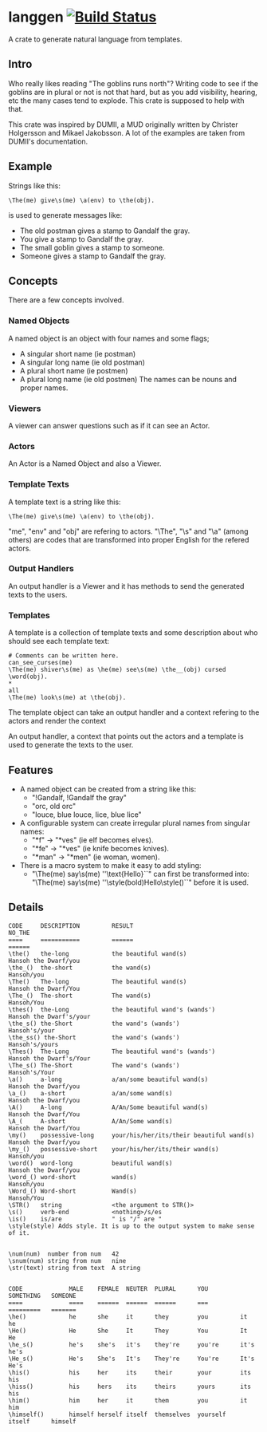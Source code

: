 # langgen [![Build Status](https://travis-ci.org/bofh69/langgen.svg?branch=master)](https://travis-ci.org/bofh69/langgen)
A crate to generate natural language from templates.

## Intro
Who really likes reading "The goblins runs north"?
Writing code to see if the goblins are in plural or not is not that hard,
but as you add visibility, hearing, etc the many cases tend to explode.
This crate is supposed to help with that.

This crate was inspired by DUMII, a MUD originally written by Christer Holgersson and Mikael Jakobsson. A lot of the examples are taken from DUMII's documentation.


## Example
Strings like this:
```
\The(me) give\s(me) \a(env) to \the(obj).
```
is used to generate messages like:
* The old postman gives a stamp to Gandalf the gray.
* You give a stamp to Gandalf the gray.
* The small goblin gives a stamp to someone.
* Someone gives a stamp to Gandalf the gray.

## Concepts
There are a few concepts involved.

### Named Objects
A named object is an object with four names and some flags;
* A singular short name (ie postman)
* A singular long name (ie old postman)
* A plural short name  (ie postmen)
* A plural long name (ie old postmen)
The names can be nouns and proper names.

### Viewers
A viewer can answer questions such as if it can see an Actor.

### Actors
An Actor is a Named Object and also a Viewer.

### Template Texts
A template text is a string like this:
```
\The(me) give\s(me) \a(env) to \the(obj).
```
"me", "env" and "obj" are refering to actors.
"\The", "\s" and "\a" (among others) are codes that are transformed into
proper English for the refered actors.

### Output Handlers
An output handler is a Viewer and it has methods to send
the generated texts to the users.

### Templates
A template is a collection of template texts and some description about
who should see each template text:
```
# Comments can be written here.
can_see_curses(me)
\The(me) shiver\s(me) as \he(me) see\s(me) \the__(obj) cursed \word(obj).
*
all
\The(me) look\s(me) at \the(obj).
```
The template object can take an output handler and a context refering to
the actors and render the context

An output handler, a context that points out the actors and a template
is used to generate the texts to the user.

## Features
* A named object can be created from a string like this:
  * "!Gandalf, !Gandalf the gray"
  * "orc, old orc"  
  * "louce, blue louce, lice, blue lice"
* A configurable system can create irregular plural names from singular names:
  * "\*f" -> "\*ves" (ie elf becomes elves).
  * "\*fe" -> "\*ves" (ie knife becomes knives).
  * "\*man" -> "\*men" (ie woman, women).
* There is a macro system to make it easy to add styling:
  * "\The(me) say\s(me) ''\text{Hello}\``" can first be transformed into:
    "\The(me) say\s(me) ''\style(bold)Hello\style()\``" before it is used.

## Details

```
CODE     DESCRIPTION         RESULT                                      NO_THE
====     ===========         ======                                      ======
\the()   the-long            the beautiful wand(s)                       Hansoh the Dwarf/you
\the_()  the-short           the wand(s)                                 Hansoh/you
\The()   The-long            The beautiful wand(s)                       Hansoh the Dwarf/You
\The_()  The-short           The wand(s)                                 Hansoh/You
\thes()  the-Long            the beautiful wand's (wands')               Hansoh the Dwarf's/your
\the_s() the-Short           the wand's (wands')                         Hansoh's/your
\the_ss() the-Short          the wand's (wands')                         Hansoh's/yours
\Thes()  The-Long            The beautiful wand's (wands')               Hansoh the Dwarf's/Your
\The_s() The-Short           The wand's (wands')                         Hansoh's/Your
\a()     a-long              a/an/some beautiful wand(s)                 Hansoh the Dwarf/you
\a_()    a-short             a/an/some wand(s)                           Hansoh the Dwarf/you
\A()     A-long              A/An/Some beautiful wand(s)                 Hansoh the Dwarf/You
\A_(     A-short             A/An/Some wand(s)                           Hansoh the Dwarf/You
\my()    possessive-long     your/his/her/its/their beautiful wand(s)    Hansoh the Dwarf/you
\my_()   possessive-short    your/his/her/its/their wand(s)              Hansoh/you
\word()  word-long           beautiful wand(s)                           Hansoh the Dwarf/you
\word_() word-short          wand(s)                                     Hansoh/you
\Word_() Word-short          Wand(s)                                     Hansoh/You
\STR()   string              <the argument to STR()>
\s()     verb-end            <nothing>/s/es
\is()    is/are              " is "/" are "
\style(style) Adds style. It is up to the output system to make sense of it.


\num(num)  number from num   42
\snum(num) string from num   nine
\str(text) string from text  A string


CODE             MALE    FEMALE  NEUTER  PLURAL      YOU         SOMETHING   SOMEONE
====             ====    ======  ======  ======      ===         =========   =======
\he()            he      she     it      they        you         it          he
\He()            He      She     It      They        You         It          He
\he_s()          he's    she's   it's    they're     you're      it's        he's
\He_s()          He's    She's   It's    They're     You're      It's        He's
\his()           his     her     its     their       your        its         his
\hiss()          his     hers    its     theirs      yours       its         his
\him()           him     her     it      them        you         it          him
\himself()       himself herself itself  themselves  yourself    itself      himself

```

